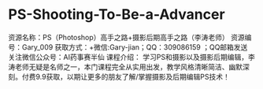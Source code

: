 # PS-Shooting-To-Be-a-Advancer
资源名称：PS（Photoshop）高手之路+摄影后期高手之路（李涛老师） 资源编号：Gary_009 获取方式：+微信:Gary-jian；QQ：309086159 ；QQ邮箱发送  关注微信公众号：AI药事赛半仙  课程介绍： 学习PS和摄影以及摄影后期编辑，李涛老师无疑是名师之一，本门课程完全从实用出发，教学风格清晰简洁、幽默深刻。付费9.9获取，以期让更多的朋友了解/掌握摄影及后期编辑PS技术！
